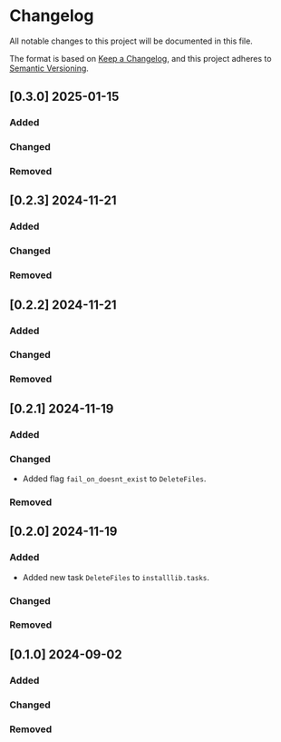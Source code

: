 # Changelog

All notable changes to this project will be documented in this file.

The format is based on [Keep a Changelog](https://keepachangelog.com/en/1.0.0/),
and this project adheres to [Semantic Versioning](https://semver.org/spec/v2.0.0.html).

## [0.3.0] 2025-01-15

### Added

### Changed

### Removed


## [0.2.3] 2024-11-21

### Added

### Changed

### Removed


## [0.2.2] 2024-11-21

### Added

### Changed

### Removed


## [0.2.1] 2024-11-19

### Added

### Changed

* Added flag `fail_on_doesnt_exist` to `DeleteFiles`.

### Removed


## [0.2.0] 2024-11-19

### Added

* Added new task `DeleteFiles` to `installlib.tasks`.

### Changed

### Removed


## [0.1.0] 2024-09-02

### Added

### Changed

### Removed

